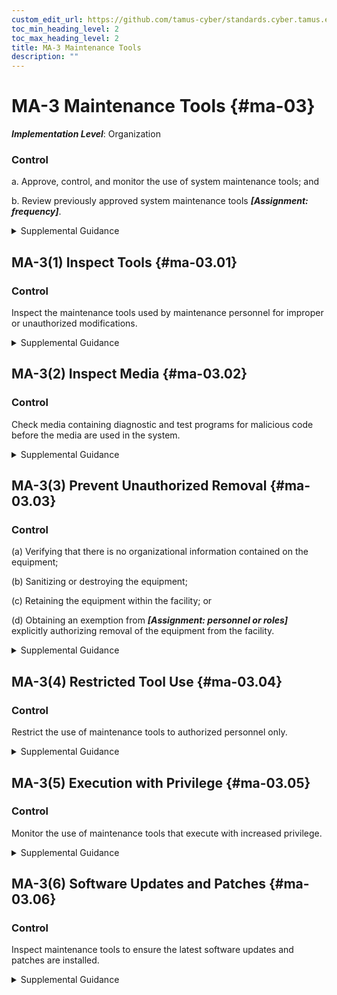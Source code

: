 ```yaml
---
custom_edit_url: https://github.com/tamus-cyber/standards.cyber.tamus.edu/tree/main/static/content/tamus.edu/TAMUS_profile.xml
toc_min_heading_level: 2
toc_max_heading_level: 2
title: MA-3 Maintenance Tools
description: ""
---
```


# MA-3 Maintenance Tools {#ma-03}

_**Implementation Level**_: Organization

### Control

a. Approve, control, and monitor the use of system maintenance tools; and

b. Review previously approved system maintenance tools _**[Assignment: frequency]**_.

<details>
  <summary>Supplemental Guidance</summary>

a. Approve, control, and monitor the use of system maintenance tools; and

b. Review previously approved system maintenance tools _**[Assignment: frequency]**_.

</details>

## MA-3(1) Inspect Tools {#ma-03.01}

### Control

Inspect the maintenance tools used by maintenance personnel for improper or unauthorized modifications.

<details>
  <summary>Supplemental Guidance</summary>

Inspect the maintenance tools used by maintenance personnel for improper or unauthorized modifications.

</details>

## MA-3(2) Inspect Media {#ma-03.02}

### Control

Check media containing diagnostic and test programs for malicious code before the media are used in the system.

<details>
  <summary>Supplemental Guidance</summary>

Check media containing diagnostic and test programs for malicious code before the media are used in the system.

</details>

## MA-3(3) Prevent Unauthorized Removal {#ma-03.03}

### Control

(a) Verifying that there is no organizational information contained on the equipment;

(b) Sanitizing or destroying the equipment;

(c) Retaining the equipment within the facility; or

(d) Obtaining an exemption from _**[Assignment: personnel or roles]**_ explicitly authorizing removal of the equipment from the facility.

<details>
  <summary>Supplemental Guidance</summary>

(a) Verifying that there is no organizational information contained on the equipment;

(b) Sanitizing or destroying the equipment;

(c) Retaining the equipment within the facility; or

(d) Obtaining an exemption from _**[Assignment: personnel or roles]**_ explicitly authorizing removal of the equipment from the facility.

</details>

## MA-3(4) Restricted Tool Use {#ma-03.04}

### Control

Restrict the use of maintenance tools to authorized personnel only.

<details>
  <summary>Supplemental Guidance</summary>

Restrict the use of maintenance tools to authorized personnel only.

</details>

## MA-3(5) Execution with Privilege {#ma-03.05}

### Control

Monitor the use of maintenance tools that execute with increased privilege.

<details>
  <summary>Supplemental Guidance</summary>

Monitor the use of maintenance tools that execute with increased privilege.

</details>

## MA-3(6) Software Updates and Patches {#ma-03.06}

### Control

Inspect maintenance tools to ensure the latest software updates and patches are installed.

<details>
  <summary>Supplemental Guidance</summary>

Inspect maintenance tools to ensure the latest software updates and patches are installed.

</details>

